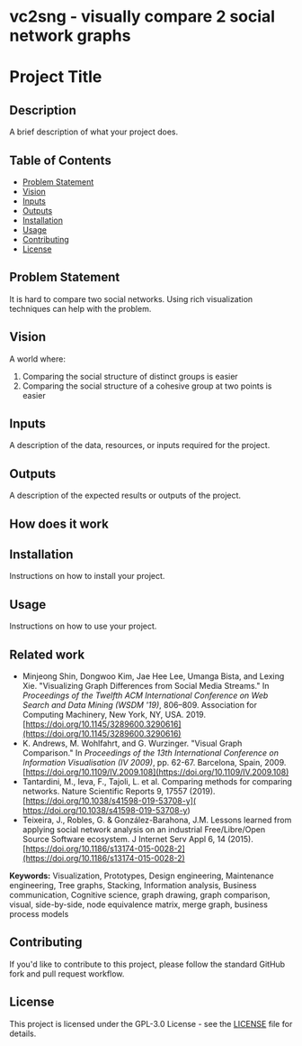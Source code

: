 # vc2sng - visually compare 2 social network graphs

# Project Title

## Description
A brief description of what your project does.

## Table of Contents
- [Problem Statement](#problem-statement)
- [Vision](#vision)
- [Inputs](#inputs)
- [Outputs](#outputs)
- [Installation](#installation)
- [Usage](#usage)
- [Contributing](#contributing)
- [License](#license)

## Problem Statement
It is hard to compare two social networks.  Using rich visualization techniques can help with the problem.  

## Vision
A world where: 
1. Comparing the social structure of distinct groups is easier
2. Comparing the social structure of a cohesive group at two points is easier 

## Inputs
A description of the data, resources, or inputs required for the project.

## Outputs
A description of the expected results or outputs of the project.

##  How does it work 

## Installation
Instructions on how to install your project.

## Usage
Instructions on how to use your project.

## Related work 
- Minjeong Shin, Dongwoo Kim, Jae Hee Lee, Umanga Bista, and Lexing Xie. "Visualizing Graph Differences from Social Media Streams." In *Proceedings of the Twelfth ACM International Conference on Web Search and Data Mining (WSDM '19)*, 806–809. Association for Computing Machinery, New York, NY, USA. 2019. [https://doi.org/10.1145/3289600.3290616](https://doi.org/10.1145/3289600.3290616)
- K. Andrews, M. Wohlfahrt, and G. Wurzinger. "Visual Graph Comparison." In *Proceedings of the 13th International Conference on Information Visualisation (IV 2009)*, pp. 62-67. Barcelona, Spain, 2009. [https://doi.org/10.1109/IV.2009.108](https://doi.org/10.1109/IV.2009.108)
- Tantardini, M., Ieva, F., Tajoli, L. et al. Comparing methods for comparing networks. Nature Scientific Reports 9, 17557 (2019). [https://doi.org/10.1038/s41598-019-53708-y]( https://doi.org/10.1038/s41598-019-53708-y)
- Teixeira, J., Robles, G. & González-Barahona, J.M. Lessons learned from applying social network analysis on an industrial Free/Libre/Open Source Software ecosystem. J Internet Serv Appl 6, 14 (2015). [https://doi.org/10.1186/s13174-015-0028-2](https://doi.org/10.1186/s13174-015-0028-2)
  
**Keywords:** Visualization, Prototypes, Design engineering, Maintenance engineering, Tree graphs, Stacking, Information analysis, Business communication, Cognitive science, graph drawing, graph comparison, visual, side-by-side, node equivalence matrix, merge graph, business process models



## Contributing
If you'd like to contribute to this project, please follow the standard GitHub fork and pull request workflow.

## License
This project is licensed under the GPL-3.0 License - see the [LICENSE](LICENSE) file for details.


